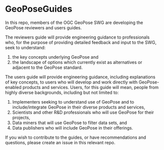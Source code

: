 # GeoPoseGuides

In this repo, members of the OGC GeoPose SWG are developing the GeoPose reviewers and users guides.

The reviewers guide will provide engineering guidance to professionals who, for the purpose of providing detailed feedback and input to the SWG, seek to understand:
1. the key concepts underlying GeoPose and
2. the landscape of options which currently exist as alternatives or adjacent to the GeoPose standard.

The users guide will provide engineering guidance, including explanations of key concepts, to users who will develop and work directly with GeoPose-enabled products and services. 
Users, for this guide will mean, people from highly diverse backgrounds, including but not limited to:
1. Implementers seeking to understand use of GeoPose and to include/integrate GeoPose in their diverse products and services,
2. Scientists and other R&D professionals who will use GeoPose for their projects,
3. Data miners that will use GeoPose to filter data sets, and
4. Data publishers who will include GeoPose in their offerings.

If you wish to contribute to the guides, or have recommendations and questions, please create an issue in this relevant repo. 

